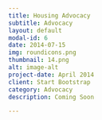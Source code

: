 ```yaml
---
title: Housing Advocacy
subtitle: Advocacy
layout: default
modal-id: 6
date: 2014-07-15
img: roundicons.png
thumbnail: 14.png
alt: image-alt
project-date: April 2014
client: Start Bootstrap
category: Advocacy
description: Coming Soon

---
```


